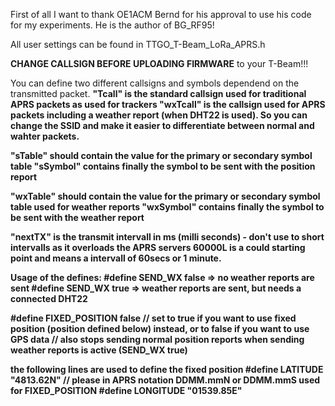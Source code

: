 First of all I want to thank OE1ACM Bernd for his approval to use his code for my experiments.
He is the author of BG_RF95!

All user settings can be found in TTGO_T-Beam_LoRa_APRS.h

<b>CHANGE CALLSIGN BEFORE UPLOADING FIRMWARE</b> to your T-Beam!!!

You can define two different callsigns and symbols dependend on the transmitted packet.
<b>"Tcall" is the standard callsign used for traditional APRS packets as used for trackers
<b>"wxTcall" is the callsign used for APRS packets including a weather report (when DHT22 is used).
So you can change the SSID and make it easier to differentiate between normal and wahter packets.

<b>"sTable"</b> should contain the value for the primary or secondary symbol table
<b>"sSymbol"</b> contains finally the symbol to be sent with the position report

<b>"wxTable"</b> should contain the value for the primary or secondary symbol table used for weather reports
<b>"wxSymbol"</b> contains finally the symbol to be sent with the weather report 

<b>"nextTX"</b> is the transmit intervall in ms (milli seconds) - don't use to short intervalls as it overloads the APRS servers
60000L is a could starting point and means a intervall of 60secs or 1 minute.

Usage of the defines:
<b>#define SEND_WX false</b> => no weather reports are sent
#define SEND_WX true => weather reports are sent, but needs a connected DHT22 

<b>#define FIXED_POSITION false</b>
// set to true if you want to use fixed position (position defined below) instead, or to false if you want to use GPS data
// also stops sending normal position reports when sending weather reports is active (SEND_WX true)

the following lines are used to define the fixed position
<b>#define LATITUDE "4813.62N"</b>  // please in APRS notation DDMM.mmN or DDMM.mmS used for FIXED_POSITION
<b>#define LONGITUDE "01539.85E"</b>

